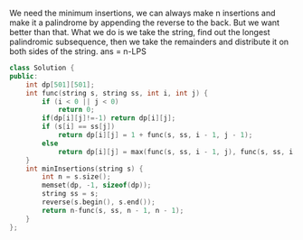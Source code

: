 We need the minimum insertions, we can always make n insertions and make it a palindrome by appending the reverse to the back. But we want better than that.
What we do is we take the string, find out the longest palindromic subsequence, then we take the remainders and distribute it on both sides of the string.
ans = n-LPS
```C++
class Solution {
public:
    int dp[501][501];
    int func(string s, string ss, int i, int j) {
        if (i < 0 || j < 0)
            return 0;
        if(dp[i][j]!=-1) return dp[i][j];
        if (s[i] == ss[j])
            return dp[i][j] = 1 + func(s, ss, i - 1, j - 1);
        else
            return dp[i][j] = max(func(s, ss, i - 1, j), func(s, ss, i, j - 1));
    }
    int minInsertions(string s) {
        int n = s.size();
        memset(dp, -1, sizeof(dp));
        string ss = s;
        reverse(s.begin(), s.end());
        return n-func(s, ss, n - 1, n - 1);
    }
};
```

